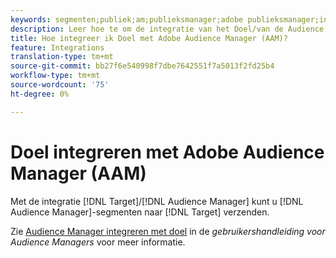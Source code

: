 ```yaml
---
keywords: segmenten;publiek;am;publieksmanager;adobe publieksmanager;integreren;integratie
description: Leer hoe te om de integratie van het Doel/van de Audience Manager te gebruiken om de segmenten van de Audience Manager (AAM) naar Adobe Target te verzenden.
title: Hoe integreer ik Doel met Adobe Audience Manager (AAM)?
feature: Integrations
translation-type: tm+mt
source-git-commit: bb27f6e540998f7dbe7642551f7a5013f2fd25b4
workflow-type: tm+mt
source-wordcount: '75'
ht-degree: 0%

---
```



# Doel integreren met Adobe Audience Manager (AAM)

Met de integratie [!DNL Target]/[!DNL Audience Manager] kunt u [!DNL Audience Manager]-segmenten naar [!DNL Target] verzenden.

Zie [Audience Manager integreren met doel](https://experienceleague.adobe.com/docs/audience-manager/user-guide/implementation-integration-guides/integration-other-solutions/aam-target-integration.html) in de *gebruikershandleiding voor Audience Managers* voor meer informatie.
